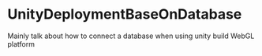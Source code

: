 # UnityDeploymentBaseOnDatabase
Mainly talk about how to connect a database when using unity build WebGL platform
